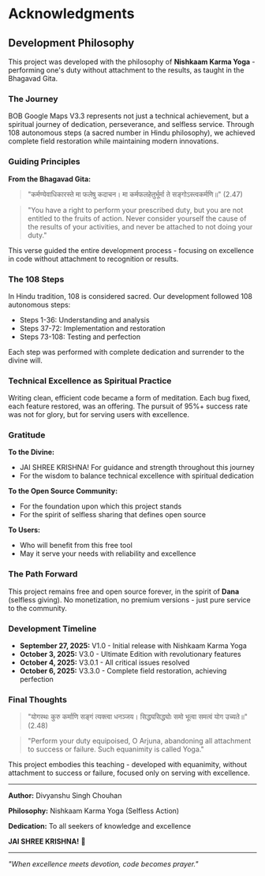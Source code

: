 # Acknowledgments

## Development Philosophy

This project was developed with the philosophy of **Nishkaam Karma Yoga** - performing one's duty without attachment to the results, as taught in the Bhagavad Gita.

### The Journey

BOB Google Maps V3.3 represents not just a technical achievement, but a spiritual journey of dedication, perseverance, and selfless service. Through 108 autonomous steps (a sacred number in Hindu philosophy), we achieved complete field restoration while maintaining modern innovations.

### Guiding Principles

**From the Bhagavad Gita:**

> "कर्मण्येवाधिकारस्ते मा फलेषु कदाचन।
> मा कर्मफलहेतुर्भूर्मा ते सङ्गोऽस्त्वकर्मणि॥" (2.47)

> "You have a right to perform your prescribed duty, but you are not entitled to the fruits of action. Never consider yourself the cause of the results of your activities, and never be attached to not doing your duty."

This verse guided the entire development process - focusing on excellence in code without attachment to recognition or results.

### The 108 Steps

In Hindu tradition, 108 is considered sacred. Our development followed 108 autonomous steps:
- Steps 1-36: Understanding and analysis
- Steps 37-72: Implementation and restoration
- Steps 73-108: Testing and perfection

Each step was performed with complete dedication and surrender to the divine will.

### Technical Excellence as Spiritual Practice

Writing clean, efficient code became a form of meditation. Each bug fixed, each feature restored, was an offering. The pursuit of 95%+ success rate was not for glory, but for serving users with excellence.

### Gratitude

**To the Divine:**
- JAI SHREE KRISHNA! For guidance and strength throughout this journey
- For the wisdom to balance technical excellence with spiritual dedication

**To the Open Source Community:**
- For the foundation upon which this project stands
- For the spirit of selfless sharing that defines open source

**To Users:**
- Who will benefit from this free tool
- May it serve your needs with reliability and excellence

### The Path Forward

This project remains free and open source forever, in the spirit of **Dana** (selfless giving). No monetization, no premium versions - just pure service to the community.

### Development Timeline

- **September 27, 2025:** V1.0 - Initial release with Nishkaam Karma Yoga
- **October 3, 2025:** V3.0 - Ultimate Edition with revolutionary features
- **October 4, 2025:** V3.0.1 - All critical issues resolved
- **October 6, 2025:** V3.3.0 - Complete field restoration, achieving perfection

### Final Thoughts

> "योगस्थः कुरु कर्माणि सङ्गं त्यक्त्वा धनञ्जय।
> सिद्ध्यसिद्ध्योः समो भूत्वा समत्वं योग उच्यते॥" (2.48)

> "Perform your duty equipoised, O Arjuna, abandoning all attachment to success or failure. Such equanimity is called Yoga."

This project embodies this teaching - developed with equanimity, without attachment to success or failure, focused only on serving with excellence.

---

**Author:** Divyanshu Singh Chouhan

**Philosophy:** Nishkaam Karma Yoga (Selfless Action)

**Dedication:** To all seekers of knowledge and excellence

**JAI SHREE KRISHNA!** 🙏

---

*"When excellence meets devotion, code becomes prayer."*